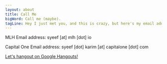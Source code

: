 ```yaml
---
layout: about
title: Call Me
bigWord: Call me (maybe).
tagLine: Hey I just met you, and this is crazy, but here's my email address, and Google Hangouts.
---
```


MLH Email address: syeef [at] mlh [dot] io

Capital One Email address: syeef [dot] karim [at] capitalone [dot] com

<a id="links" href="https://hangouts.google.com/hangouts/_/majorleaguehacking.com/hey" target="_blank">Let's hangout on Google Hangouts!</a>